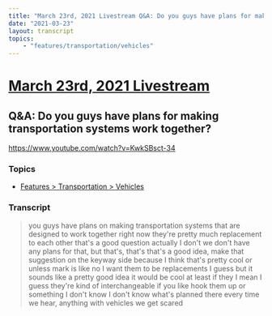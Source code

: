 ```yaml
---
title: "March 23rd, 2021 Livestream Q&A: Do you guys have plans for making transportation systems work together?"
date: "2021-03-23"
layout: transcript
topics:
    - "features/transportation/vehicles"
---
```

# [March 23rd, 2021 Livestream](../2021-03-23.md)
## Q&A: Do you guys have plans for making transportation systems work together?
https://www.youtube.com/watch?v=KwkSBsct-34

### Topics
* [Features > Transportation > Vehicles](../topics/features/transportation/vehicles.md)

### Transcript

> you guys have plans on making transportation systems that are designed to work together right now they're pretty much replacement to each other that's a good question actually I don't we don't have any plans for that, but that's, that's that's a good idea, make that suggestion on the keyway side because I think that's pretty cool or unless mark is like no I want them to be replacements I guess but it sounds like a pretty good idea it would be cool at least if they I mean I guess they're kind of interchangeable if you like hook them up or something I don't know I don't know what's planned there every time we hear, anything with vehicles we get scared
